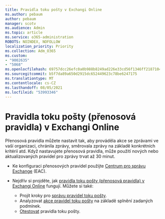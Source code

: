 ```yaml
---
title: Pravidla toku pošty v Exchangi Online
ms.author: pebaum
author: pebaum
manager: scotv
ms.audience: Admin
ms.topic: article
ms.service: o365-administration
ROBOTS: NOINDEX, NOFOLLOW
localization_priority: Priority
ms.collection: Adm_O365
ms.custom:
- "9002635"
- "5068"
ms.openlocfilehash: 69757dcc26efc0a0b988b8249ad226e33cd56f1346ff21871042ecbaee24550a
ms.sourcegitcommit: b5f7da89a650d2915dc652449623c78be6247175
ms.translationtype: MT
ms.contentlocale: cs-CZ
ms.lasthandoff: 08/05/2021
ms.locfileid: "53993346"
---
```

# <a name="mail-flow-transport-rules-in-exchange-online"></a>Pravidla toku pošty (přenosová pravidla) v Exchangi Online

Přenosová pravidla můžete nastavit tak, aby prováděla akce se zprávami ve vaší organizaci, chránila zprávy, směrovala zprávy na základě konkrétních kritérií atd. Když nastavujete přenosová pravidla, může použití nových nebo aktualizovaných pravidel pro zprávy trvat až 30 minut.

- Ke konfiguraci přenosových pravidel použijte [Centrum pro správu Exchange](https://go.microsoft.com/fwlink/p/?linkid=834822) (EAC).

- Nejdřív si projděte, jak [pravidla toku pošty (přenosová pravidla) v Exchangi Online](https://docs.microsoft.com/exchange/security-and-compliance/mail-flow-rules/mail-flow-rules) fungují. Můžete si také:

    - Projít kroky pro [správu pravidel toku pošty](https://docs.microsoft.com/exchange/security-and-compliance/mail-flow-rules/manage-mail-flow-rules).
    - Analyzovat [akce pravidel toku pošty](https://docs.microsoft.com/exchange/security-and-compliance/mail-flow-rules/mail-flow-rule-actions) na základě splnění zadaných podmínek.
    - [Otestovat](https://docs.microsoft.com/exchange/security-and-compliance/mail-flow-rules/test-mail-flow-rules) pravidla toku pošty.
